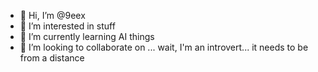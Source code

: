 - 👋 Hi, I’m @9eex
- 👀 I’m interested in stuff
- 🌱 I’m currently learning AI things
- 💞️ I’m looking to collaborate on ... wait, I'm an introvert... it needs to be from a distance

<!---
9eex/9eex is a ✨ special ✨ repository because its `README.md` (this file) appears on your GitHub profile.
You can click the Preview link to take a look at your changes.
--->
